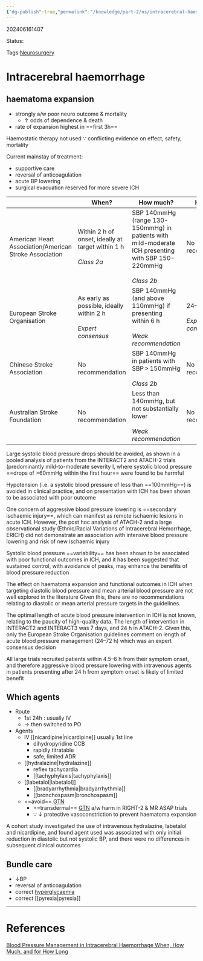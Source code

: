 ```yaml
---
{"dg-publish":true,"permalink":"/knowledge/part-2/ns/intracerebral-haemorrhage/"}
---
```



202406161407

Status: 

Tags:[Neurosurgery](Neurosurgery)

# Intracerebral haemorrhage

## haematoma expansion
- strongly a/w poor neuro outcome & mortality
	- ↑ odds of dependence & death
- rate of expansion highest in ==first 3h==

Haemostatic therapy not used ∵ conflicting evidence on effect, safety, mortality

Current mainstay of treatment:
- supportive care
- reversal of anticoagulation
- acute BP lowering
- surgical evacuation reserved for more severe ICH

|                                                        | When?                                                               | How much?                                                                                                            | How long?                         |
| ------------------------------------------------------ | ------------------------------------------------------------------- | -------------------------------------------------------------------------------------------------------------------- | --------------------------------- |
| American Heart Association/American Stroke Association | Within 2 h of onset, ideally at target within 1 h<br><br>_Class 2a_ | SBP 140mmHg (range 130-150mmHg) in patients with mild-moderate ICH presenting with SBP 150-220mmHg<br><br>_Class 2b_ | No recommendation                 |
| European Stroke Organisation                           | As early as possible, ideally within 2 h<br><br>_Expert consensus_  | SBP 140mmHg (and above 110mmHg) if presenting within 6 h<br><br>_Weak recommendation_                                | 24–72 h<br><br>_Expert consensus_ |
| Chinese Stroke Association                             | No recommendation                                                   | SBP 140mmHg in patients with SBP > 150mmHg<br><br>_Class 2b_                                                         | No recommendation                 |
| Australian Stroke Foundation                           | No recommendation                                                   | Less than 140mmHg, but not substantially lower<br><br>_Weak recommendation_                                          | No recommendation                 |

Large systolic blood pressure drops should be avoided, as shown in a pooled analysis of patients from the INTERACT2 and ATACH-2 trials (predominantly mild-to-moderate severity I, where systolic blood pressure ==drops of >60mmHg within the first hour== were found to be harmful

Hypotension (i.e. a systolic blood pressure of less than ==100mmHg==) is avoided in clinical practice, and on presentation with ICH has been shown to be associated with poor outcome

One concern of aggressive blood pressure lowering is ==secondary ischaemic injury==, which can manifest as remote ischaemic lesions in acute ICH. However, the post hoc analysis of ATACH-2 and a large observational study (Ethnic/Racial Variations of Intracerebral Hemorrhage, ERICH) did not demonstrate an association with intensive blood pressure lowering and risk of new ischaemic injury

Systolic blood pressure ==variability== has been shown to be associated with poor functional outcomes in ICH, and it has been suggested that sustained control, with avoidance of peaks, may enhance the benefits of blood pressure reduction

The effect on haematoma expansion and functional outcomes in ICH when targeting diastolic blood pressure and mean arterial blood pressure are not well explored in the literature
Given this, there are no recommendations relating to diastolic or mean arterial pressure targets in the guidelines.

The optimal length of acute blood pressure intervention in ICH is not known, relating to the paucity of high-quality data. The length of intervention in INTERACT2 and INTERACT3 was 7 days, and 24 h in ATACH-2. Given this, only the European Stroke Organisation guidelines comment on length of acute blood pressure management (24–72 h) which was an expert consensus decision

All large trials recruited patients within 4.5–6 h from their symptom onset, and therefore aggressive blood pressure lowering with intravenous agents in patients presenting after 24 h from symptom onset is likely of limited benefit

## Which agents
- Route
	- 1st 24h : usually IV
	- → then switched to PO
- Agents
	- IV [[nicardipine\|nicardipine]] usually 1st line
		- dihydropyridine CCB
		- rapidly titratable
		- safe, limited ADR
	- [[hydralazine\|hydralazine]]
		- reflex tachycardia
		- [[tachyphylaxis\|tachyphylaxis]]
	- [[labetalol\|labetalol]]
		- [[bradyarrhythmia\|bradyarrhythmia]]
		- [[bronchospasm\|bronchospasm]]
	- ==avoid== [GTN](../../Medicine/glyceral%20trinitrate.md)
		- ==transdermal== [GTN](../../Medicine/glyceral%20trinitrate.md) a/w harm in RIGHT-2 & MR ASAP trials
		- ∵ ↓ protective vasoconstriction to prevent haematoma expansion

A cohort study investigated the use of intravenous hydralazine, labetalol and nicardipine, and found agent used was associated with only initial reduction in diastolic but not systolic BP, and there were no differences in subsequent clinical outcomes
## Bundle care
- ↓BP
- reversal of anticoagulation
- correct [hyperglycaemia](hyperglycaemia)
- correct [[pyrexia\|pyrexia]]


___
# References
[Blood Pressure Management in Intracerebral Haemorrhage When, How Much, and for How Long](../../../Reference%20notes/Readwise/Articles/Blood%20Pressure%20Management%20in%20Intracerebral%20Haemorrhage%20When,%20How%20Much,%20and%20for%20How%20Long.md)